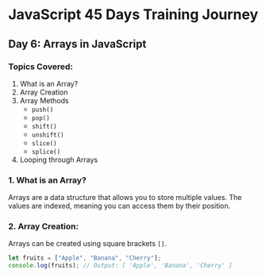 # JavaScript 45 Days Training Journey

## Day 6: Arrays in JavaScript

### Topics Covered:
1. What is an Array?
2. Array Creation
3. Array Methods
   - `push()`
   - `pop()`
   - `shift()`
   - `unshift()`
   - `slice()`
   - `splice()`
4. Looping through Arrays

### 1. What is an Array?
Arrays are a data structure that allows you to store multiple values. The values are indexed, meaning you can access them by their position.

### 2. Array Creation:
Arrays can be created using square brackets `[]`.

```javascript
let fruits = ["Apple", "Banana", "Cherry"];
console.log(fruits); // Output: [ 'Apple', 'Banana', 'Cherry' ]


